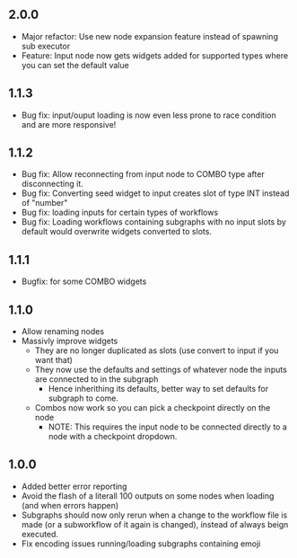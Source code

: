 ## 2.0.0
* Major refactor: Use new node expansion feature instead of spawning sub executor
* Feature: Input node now gets widgets added for supported types where you can set the default value

## 1.1.3
* Bug fix: input/ouput loading is now even less prone to race condition and are more responsive!

## 1.1.2
* Bug fix: Allow reconnecting from input node to COMBO type after disconnecting it.
* Bug fix: Converting seed widget to input creates slot of type INT instead of "number"
* Bug fix: loading inputs for certain types of workflows
* Bug fix: Loading workflows containing subgraphs with no input slots by default would overwrite widgets converted to slots. 

## 1.1.1
* Bugfix: for some COMBO widgets

## 1.1.0

* Allow renaming nodes
* Massivly improve widgets
    * They are no longer duplicated as slots (use convert to input if you want that)
    * They now use the defaults and settings of whatever node the inputs are connected to in the subgraph   
        * Hence inherithing its defaults, better way to set defaults for subgraph to come.
    * Combos now work so you can pick a checkpoint directly on the node
        * NOTE: This requires the input node to be connected directly to a node with a checkpoint dropdown.


## 1.0.0

* Added better error reporting
* Avoid the flash of a literall 100 outputs on some nodes when loading (and when errors happen)
* Subgraphs should now only rerun when a change to the workflow file is made (or a subworkflow of it again is changed), instead of always beign executed.
* Fix encoding issues running/loading subgraphs containing emoji
